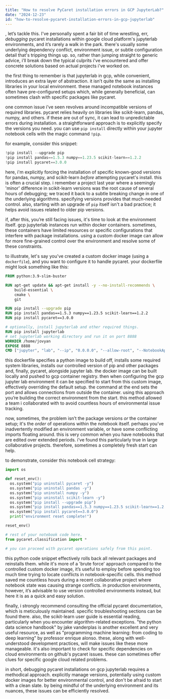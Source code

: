 ```yaml
---
title: "How to resolve PyCaret installation errors in GCP JupyterLab?"
date: "2024-12-23"
id: "how-to-resolve-pycaret-installation-errors-in-gcp-jupyterlab"
---
```


, let’s tackle this. I've personally spent a fair bit of time wrestling, err, *debugging* pycaret installations within google cloud platform's jupyterlab environments, and it’s rarely a walk in the park. there's usually some underlying dependency conflict, environment issue, or subtle configuration detail that's tripping things up. so, rather than jumping straight to generic advice, i’ll break down the typical culprits i've encountered and offer concrete solutions based on actual projects i've worked on.

the first thing to remember is that jupyterlab in gcp, while convenient, introduces an extra layer of abstraction. it isn’t quite the same as installing libraries in your local environment. these managed notebook instances often have pre-configured setups which, while generally beneficial, can sometimes clash with specific packages like pycaret.

one common issue i’ve seen revolves around incompatible versions of required libraries. pycaret relies heavily on libraries like scikit-learn, pandas, numpy, and others. if these are out of sync, it can lead to unpredictable errors during installation. a straightforward approach is to explicitly specify the versions you need. you can use `pip install` directly within your jupyter notebook cells with the magic command `!pip`.

for example, consider this snippet:

```python
!pip install --upgrade pip
!pip install pandas==1.5.3 numpy==1.23.5 scikit-learn==1.2.2
!pip install pycaret==3.0.0
```

here, i'm explicitly forcing the installation of specific known-good versions for pandas, numpy, and scikit-learn *before* attempting pycaret's install. this is often a crucial step. i remember a project last year where a seemingly 'minor' difference in scikit-learn versions was the root cause of several hours of debugging; we traced it back to a subtle breaking change in one of the underlying algorithms. specifying versions provides that much-needed control. also, starting with an upgrade of `pip` itself isn't a bad practice; it helps avoid issues related to older pip versions.

if, after this, you’re still facing issues, it's time to look at the environment itself. gcp jupyterlab instances run within docker containers. sometimes, these containers have limited resources or specific configurations that interfere with package installations. using a custom docker image can allow for more fine-grained control over the environment and resolve some of these constraints.

to illustrate, let's say you've created a custom docker image (using a `dockerfile`), and you want to configure it to handle pycaret. your dockerfile might look something like this:

```dockerfile
FROM python:3.9-slim-buster

RUN apt-get update && apt-get install -y --no-install-recommends \
    build-essential \
    cmake \
    git

RUN pip install --upgrade pip
RUN pip install pandas==1.5.3 numpy==1.23.5 scikit-learn==1.2.2
RUN pip install pycaret==3.0.0

# optionally, install jupyterlab and other required things.
RUN pip install jupyterlab
# set jupyterlab working directory and run it on port 8888
WORKDIR /home/jovyan
EXPOSE 8888
CMD ["jupyter", "lab", "--ip", "0.0.0.0", "--allow-root", "--NotebookApp.token=''", "--no-browser", "--port=8888"]
```
this dockerfile specifies a python image to build off, installs some required system libraries, installs our controlled version of pip and other packages and, finally, pycaret, alongside jupyter lab. the docker image can be built locally and pushed to gcp container registry. then when configuring the gcp jupyter lab environment it can be specified to start from this custom image, effectively overriding the default setup. the command at the end sets the port and allows connections from outside the container. using this approach you’re building the correct environment from the start. this method allowed a team i collaborated with to avoid countless hours of environmental issue tracking.

now, sometimes, the problem isn’t the package versions *or* the container setup; it's the *order* of operations within the notebook itself. perhaps you’ve inadvertently modified an environment variable, or have some conflicting imports floating around. this is very common when you have notebooks that are edited over extended periods. i’ve found this particularly true in large collaborative projects. therefore, sometimes a completely fresh start can help.

to demonstrate, consider this notebook cell strategy:

```python
import os

def reset_env():
  os.system("pip uninstall pycaret -y")
  os.system("pip uninstall pandas -y")
  os.system("pip uninstall numpy -y")
  os.system("pip uninstall scikit-learn -y")
  os.system("pip install --upgrade pip")
  os.system("pip install pandas==1.5.3 numpy==1.23.5 scikit-learn==1.2.2")
  os.system("pip install pycaret==3.0.0")
  print("environment reset complete!")

reset_env()

# rest of your notebook code here.
from pycaret.classification import *

# you can proceed with pycaret operations safely from this point.
```
this python code snippet effectively rolls back all relevant packages and reinstalls them. while it's more of a 'brute force' approach compared to the controlled custom docker image, it’s useful to employ before spending too much time trying to locate conflicts in notebook-specific cells. this method saved me countless hours during a recent collaborative project where notebook state was causing strange conflicts. in production environments, however, it’s advisable to use version controlled environments instead, but here it is as a quick and easy solution.

finally, i strongly recommend consulting the official pycaret documentation, which is meticulously maintained. specific troubleshooting sections can be found there. also, the scikit-learn user guide is essential reading, particularly when you encounter algorithm-related exceptions. "the python data science handbook" by jake vanderplas is another excellent and very useful resource, as well as "programming machine learning: from coding to deep learning" by professor enrique alonso. these, along with well-understood development practices, will make issues like these more manageable. it's also important to check for specific dependencies on cloud environments on github's pycaret issues. these can sometimes offer clues for specific google cloud related problems.

in short, debugging pycaret installations on gcp jupyterlab requires a methodical approach. explicitly manage versions, potentially using custom docker images for better environmental control, and don't be afraid to start with a clean slate. by being mindful of the underlying environment and its nuances, these issues can be efficiently resolved.
